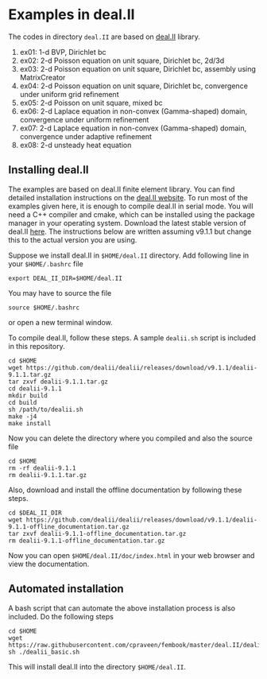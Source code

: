 # Examples in deal.II

The codes in directory `deal.II` are based on [deal.II](http://www.dealii.org) library.

1. ex01: 1-d BVP, Dirichlet bc
1. ex02: 2-d Poisson equation on unit square, Dirichlet bc, 2d/3d
1. ex03: 2-d Poisson equation on unit square, Dirichlet bc, assembly using MatrixCreator
1. ex04: 2-d Poisson equation on unit square, Dirichlet bc, convergence under uniform grid refinement
1. ex05: 2-d Poisson on unit square, mixed bc
1. ex06: 2-d Laplace equation in non-convex (Gamma-shaped) domain, convergence under uniform refinement
1. ex07: 2-d Laplace equation in non-convex (Gamma-shaped) domain, convergence under adaptive refinement
1. ex08: 2-d unsteady heat equation

## Installing deal.II
The examples are based on deal.II finite element library. You can find detailed installation instructions on the [deal.II website](http://www.dealii.org/developer/readme.html). To run most of the examples given here, it is enough to compile deal.II in serial mode. You will need a C++ compiler and cmake, which can be installed using the package manager in your operating system. Download the latest stable version of deal.II [here](https://github.com/dealii/dealii/releases). The instructions below are written assuming v9.1.1 but change this to the actual version you are using.

Suppose we install deal.II in `$HOME/deal.II` directory. Add following line in your `$HOME/.bashrc` file
```
export DEAL_II_DIR=$HOME/deal.II
```
You may have to source the file
```
source $HOME/.bashrc
```
or open a new terminal window.

To compile deal.II, follow these steps. A sample `dealii.sh` script is included in this repository.
```
cd $HOME
wget https://github.com/dealii/dealii/releases/download/v9.1.1/dealii-9.1.1.tar.gz
tar zxvf dealii-9.1.1.tar.gz
cd dealii-9.1.1
mkdir build
cd build
sh /path/to/dealii.sh
make -j4
make install
```
Now you can delete the directory where you compiled and also the source file
```
cd $HOME
rm -rf dealii-9.1.1
rm dealii-9.1.1.tar.gz
```
Also, download and install the offline documentation by following these steps.
```
cd $DEAL_II_DIR
wget https://github.com/dealii/dealii/releases/download/v9.1.1/dealii-9.1.1-offline_documentation.tar.gz
tar zxvf dealii-9.1.1-offline_documentation.tar.gz
rm dealii-9.1.1-offline_documentation.tar.gz
```
Now you can open `$HOME/deal.II/doc/index.html` in your web browser and view the documentation.

## Automated installation

A bash script that can automate the above installation process is also included. Do the following steps
```
cd $HOME
wget https://raw.githubusercontent.com/cpraveen/fembook/master/deal.II/dealii_basic.sh
sh ./dealii_basic.sh
```
This will install deal.II into the directory ```$HOME/deal.II```.
